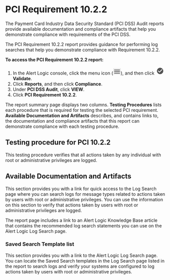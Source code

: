 # PCI Requirement 10.2.2

The Payment Card Industry Data Security Standard (PCI DSS) Audit reports provide available documentation and compliance artifacts that help you demonstrate compliance with requirements of the PCI DSS.

The PCI Requirement 10.2.2 report provides guidance for performing log searches that help you demonstrate compliance with Requirement 10.2.2.

**To access the PCI Requirement 10.2.2 report:**

1. In the Alert Logic console, click the menu icon (![](../../../Resources/Images/dashboard/menu-icon.png)), and then click ![](../../../Resources/Images/dashboard/validate-icon.png)**Validate**.
2. Click **Reports**, and then click  **Compliance**.
3. Under **PCI DSS Audit**, click **VIEW**.
4. Click **PCI Requirement 10.2.2**.

The report summary page displays two columns. **Testing Procedures** lists each procedure that is required  for testing the selected PCI requirement. **Available Documentation and Artifacts** describes, and contains links to, the documentation and compliance artifacts that this report can demonstrate compliance with each testing procedure.

## Testing procedure for PCI 10.2.2

This testing procedure verifies that all actions taken by any individual with root or administrative privileges are logged.

## Available Documentation and Artifacts

This section provides you with a link for quick access to the Log Search page where you can search logs for  message types related to actions taken by users with root or administrative privileges. You can use the information on this section to  verify that actions taken by users with root or administrative privileges are logged.

The report page includes a link to an Alert Logic Knowledge Base article that contains the recommended log search statements you can use on the Alert Logic Log Search page.

### Saved Search Template list

This section provides you with a link to the Alert Logic Log Search page. You can locate the Saved Search templates in the Log Search page listed  in the report to search logs and verify your systems are configured to log actions taken by users with root or administrative privileges.
